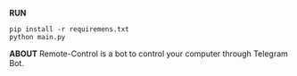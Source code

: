 **RUN**
```
pip install -r requiremens.txt
python main.py
```

**ABOUT**
Remote-Control is a bot to control your computer through Telegram Bot.